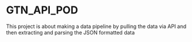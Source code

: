 # GTN_API_POD
This project is about making a data pipeline by pulling the data via API and then extracting and parsing the JSON formatted data
